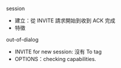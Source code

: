 session
* 建立：從 INVITE 請求開始到收到 ACK 完成
* 特徵

out-of-dialog
* INVITE for new session: 沒有 To tag
* OPTIONS：checking capabilities.
